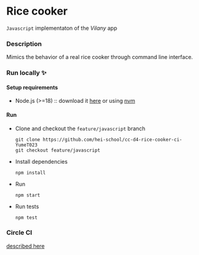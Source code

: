 # Rice cooker

`Javascript` implementaton of the _Vilany_ app

### Description

Mimics the behavior of a real rice cooker through command line interface.

### Run locally ✨

#### Setup requirements

- Node.js (>=18) :: download it [here](https://nodejs.org/en/blog/release/v18.18.1) or using [nvm](https://github.com/nvm-sh/nvm)

#### Run

- Clone and checkout the `feature/javascript` branch

  ```shell
  git clone https://github.com/hei-school/cc-d4-rice-cooker-ci-YumeT023
  git checkout feature/javascript
  ```

- Install dependencies

  ```shell
  npm install
  ```

- Run

  ```shell
  npm start
  ```

- Run tests

  ```shell
  npm test
  ```

### Circle CI

[described here](https://github.com/hei-school/cc-d4-rice-cooker-ci-YumeT023/blob/feature/javascript/.circleci/config.yml)
